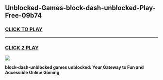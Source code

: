 
## Unblocked-Games-block-dash-unblocked-Play-Free-09b74
<h3>
<a href="https://premium76.site?title=block-dash-unblocked&ref=18A1">CLICK TO PLAY</a></h3>
<hr>

<h3>
<a href="https://premium76.site?title=block-dash-unblocked&ref=18A1">CLICK 2 PLAY</a>
  
</h3>

<a href="https://premium76.site?title=block-dash-unblocked&ref=18A1"><img src="https://clearcache.store/games.png"></a>


**block-dash-unblocked games unblocked: Your Gateway to Fun and Accessible Online Gaming**
